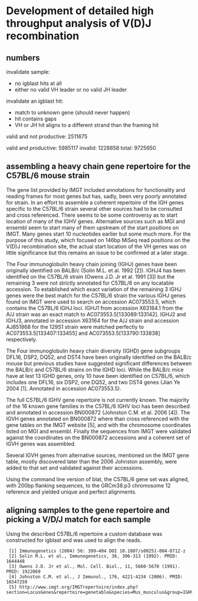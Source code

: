 # Development of detailed high throughput analysis of V(D)J recombination

## numbers

invalidate sample:
 * no igblast hits at all
 * either no valid VH leader or no valid JH leader

invalidate an igblast hit:
 * match to unknown gene (should never happen)
 * hit contains gaps
 * VH or JH hit aligns to a different strand than the framing hit
 
valid and not productive: 2511675



valid and productive: 5985117
invalid: 1228858
total: 9725650

## assembling a heavy chain gene repertoire for the C57BL/6 mouse strain

The gene list provided by IMGT included annotations for functionality and reading frames for most genes but has, sadly, been very poorly annotated for strain. In an effort to assemble a coherent repertoire of the IGH genes specific to the C57BL/6 strain several other sources had to be consulted and cross referenced. There seems to be some controversy as to start location of many of the IGHV genes. Alternative sources such as MGI and ensembl seem to start many of them upstream of the start positions on IMGT. Many genes start 10 nucleotides earlier but some much more. For the purpose of this study, which focused on 146bp MiSeq read positions on the V(D)J recombination site, the actual start location of the VH genes was on little significance 
but this remains an issue to be confirmed at a later stage.

The Four immunoglobulin heavy chain joining (IGHJ) genes have been originally identified on BALB/c (Solin M.L. et al. 1992 [2]).
IGHJ4 has been identified on the C57BL/6 strain (Owens J.D. Jr et al. 1991 [3]) but the remaining 3 were not strictly annotated for C57BL/6 on any locatable accession. To established which exact variation of the remaining 3 IGHJ genes were the best match for the C57BL/6 strain the various IGHJ genes found on IMGT were used to search on accession AC073553.5, which contains the C57BL/6 IGHJ loci. IGHJ1 from accession X63164.1 from the A/J strain was an exact match to AC073553.5[133089:133142]. IGHJ2 and IGHJ3, annotated in accession X63164 for the A/J strain and accession AJ851868 for the 129S1 strain were matched perfectly to AC073553.5[133407:133455] and AC073553.5[133790:133838] respectively.

The Four immunoglobulin heavy chain diversity (IGHD) gene subgroups DFL16, DSP2, DQ52, and DST4 have been originally identified on the BALB/c mouse but previous studies have suggested significant differences between the BALB/c and C57BL/6 strains on the IGHD loci. While the BALB/c mice have at lest 13 IGHD genes, only 10 have been identified on C57BL/6, which includes one DFL16, six DSP2, one DQ52, and two DST4 genes (Jian Ye 2004 [1]. Annotated in accession AC073553.5).

The full C57BL/6 IGHV gene repertoire is not currently known. The majority of the 16 known gene families in the C57BL/6 IGHV loci has been described and annotated in accession BN000872 (Johnston C.M. et al. 2006 [4]). The IGVH genes annotated on BN000872 where than cross referenced with the gene tables on the IMGT website [5], and with the chromosome coordinates listed on MGI and ensembl. Finally the sequences from IMGT were validated against the coordinates on the BN000872 accessions and a coherent set of IGVH genes was assembled.

Several IGVH genes from alternative sources, mentioned on the IMGT gene table, mostly discovered later than the 2006 Johnston assembly, were added to that set and validated against their accessions.

Using the command line version of blat, the C57BL/6 gene set was aligned, with 200bp flanking sequences, to the GRCm38.p3 chromosome 12 reference and yielded unique and perfect alignments.


## aligning samples to the gene repertoire and picking a V/D/J match for each sample
Using the described C57BL/6 repertoire a custom database was constructed for igblast and was used to align the reads. 


```
 [1] Immunogenetics (2004) 56: 399–404 DOI 10.1007/s00251-004-0712-z
 [2] Solin M.L. et al., Immunogenetics, 36, 306-313 (1992). PMID: 1644448
 [3] Owens J.D. Jr et al., Mol. Cell. Biol., 11, 5660-5670 (1991). PMID: 1922069
 [4] Johnston C.M. et al., J Immunol., 176, 4221-4234 (2006). PMID: 16547259
 [5] http://www.imgt.org/IMGTrepertoire/index.php?section=LocusGenes&repertoire=genetable&species=Mus_musculus&group=IGHV
```